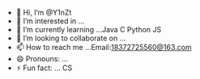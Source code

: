- 👋 Hi, I’m @Y1nZt
- 👀 I’m interested in ...
- 🌱 I’m currently learning ...Java C Python JS
- 💞️ I’m looking to collaborate on ...
- 📫 How to reach me ...Email:18372725560@163.com
- 😄 Pronouns: ...
- ⚡ Fun fact: ... CS

<!---
Y1nZt/Y1nZt is a ✨ special ✨ repository because its `README.md` (this file) appears on your GitHub profile.
You can click the Preview link to take a look at your changes.
--->
